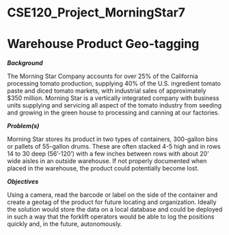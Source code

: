 # CSE120_Project_MorningStar7

# Warehouse Product Geo-tagging 
  
  ***Background***
  
   The Morning Star Company accounts for over 25% of the California processing tomato production, supplying 40% of the U.S. ingredient tomato paste and diced tomato markets,     with industrial sales of approximately $350 million. Morning Star is a vertically integrated company with business units supplying and servicing all aspect of the tomato industry from seeding and growing in the green house to processing and canning at our factories.
   
   
   ***Problem(s)***
   
   Morning Star stores its product in two types of containers, 300-gallon bins or pallets of 55-gallon drums. These are often stacked 4-5 high and in rows 14 to 30 deep (56’-120’) with a few inches between rows with about 20’ wide aisles in an outside warehouse. If not properly documented when placed in the warehouse, the product could potentially become lost. 
  
  
  ***Objectives***
  
  Using a camera, read the barcode or label on the side of the container and create a geotag of the product for future locating and organization. Ideally the solution would store the data on a local database and could be deployed in such a way that the forklift operators would be able to log the positions quickly and, in the future, autonomously.
